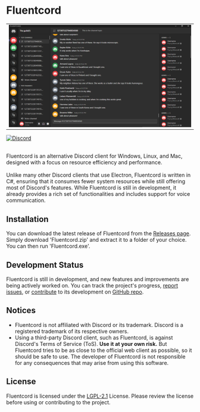 # Fluentcord

<table>
  <tr>
    <td><img src="/.readme/FluentcordUIPreview.png"></td>
  </tr>
</table>

<a href="https://discord.gg/PkjR2y2rqs" target="_blank"><img src="https://img.shields.io/discord/830063409000087612?color=5865F2&logo=discord&logoColor=white" alt="Discord"></a>

</br>
Fluentcord is an alternative Discord client for Windows, Linux, and Mac, designed with a focus on resource efficiency and performance.
</br></br>
Unlike many other Discord clients that use Electron, Fluentcord is written in C#, ensuring that it consumes fewer system
resources while still offering most of Discord's features. While Fluentcord is still in development, it already provides a
rich set of functionalities and includes support for voice communication.

## Installation

You can download the latest release of Fluentcord from the [Releases page](https://github.com/brokiem/Fluentcord/releases). Simply download 'Fluentcord.zip' and extract it to a folder of your choice. You can then run 'Fluentcord.exe'.

## Development Status

Fluentcord is still in development, and new features and improvements are being actively worked on. You can track the
project's progress, [report issues](https://github.com/brokiem/Fluentcord/issues),
or [contribute](https://github.com/brokiem/Fluentcord/pulls) to its development
on [GitHub repo](https://github.com/brokiem/Fluentcord).

## Notices

- Fluentcord is not affiliated with Discord or its trademark. Discord is a registered trademark of its respective owners.
- Using a third-party Discord client, such as Fluentcord, is against Discord's Terms of Service (ToS). **Use it at your own
  risk.** But Fluentcord tries to be as close to the official web client as possible, so it should be safe to use. The
  developer of Fluentcord is not responsible for any consequences that may arise from using this software.

## License

Fluentcord is licensed under the [LGPL-2.1](/LICENSE) License. Please review the license before using or contributing to
the project.
